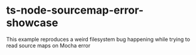 # ts-node-sourcemap-error-showcase
This example reproduces a weird filesystem bug happening while trying to read source maps on Mocha error
